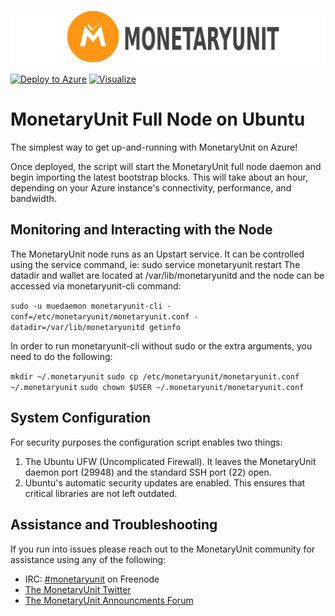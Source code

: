 ![MonetaryUnit-on-Ubuntu](https://raw.githubusercontent.com/Azure/azure-quickstart-templates/master/monetaryunit-on-ubuntu/images/monetaryunit-logo.png)

[![Deploy to Azure](http://azuredeploy.net/deploybutton.png)](https://portal.azure.com/#create/Microsoft.Template/uri/https%3A%2F%2Fraw.githubusercontent.com%2FAzure%2Fazure-quickstart-templates%2Fmaster%2Fmonetaryunit-on-ubuntu%2Fazuredeploy.json) [![Visualize](http://armviz.io/visualizebutton.png)](http://armviz.io/#/?load=https%3A%2F%2Fraw.githubusercontent.com%2FAzure%2Fazure-quickstart-templates%2Fmaster%2Fmonetaryunit-on-ubuntu%2Fazuredeploy.json)

# MonetaryUnit Full Node on Ubuntu

The simplest way to get up-and-running with MonetaryUnit on Azure!

Once deployed, the script will start the MonetaryUnit full node daemon and begin importing the latest bootstrap blocks. This will take about an hour, depending on your Azure instance's connectivity, performance, and bandwidth.

## Monitoring and Interacting with the Node

The MonetaryUnit node runs as an Upstart service. It can be controlled using the service command, ie: sudo service monetaryunit restart
The datadir and wallet are located at /var/lib/monetaryunitd and the node can be accessed via monetaryunit-cli command:

`sudo -u muedaemon monetaryunit-cli -conf=/etc/monetaryunit/monetaryunit.conf -datadir=/var/lib/monetaryunitd getinfo`


In order to run monetaryunit-cli without sudo or the extra arguments, you need to do the following:

`mkdir ~/.monetaryunit`
`sudo cp /etc/monetaryunit/monetaryunit.conf ~/.monetaryunit`
`sudo chown $USER ~/.monetaryunit/monetaryunit.conf`


## System Configuration

For security purposes the configuration script enables two things:

1. The Ubuntu UFW (Uncomplicated Firewall). It leaves the MonetaryUnit daemon port (29948) and the standard SSH port (22) open.
2. Ubuntu's automatic security updates are enabled. This ensures that critical libraries are not left outdated.


## Assistance and Troubleshooting

If you run into issues please reach out to the MonetaryUnit community for assistance using any of the following:

- IRC: [#monetaryunit](irc://chat.freenode.net/#monetaryunit) on Freenode
- [The MonetaryUnit Twitter](https://twitter.com/monetaryunit)
- [The MonetaryUnit Announcments Forum](https://bitcointalk.org/index.php?topic=778322.new#new)

